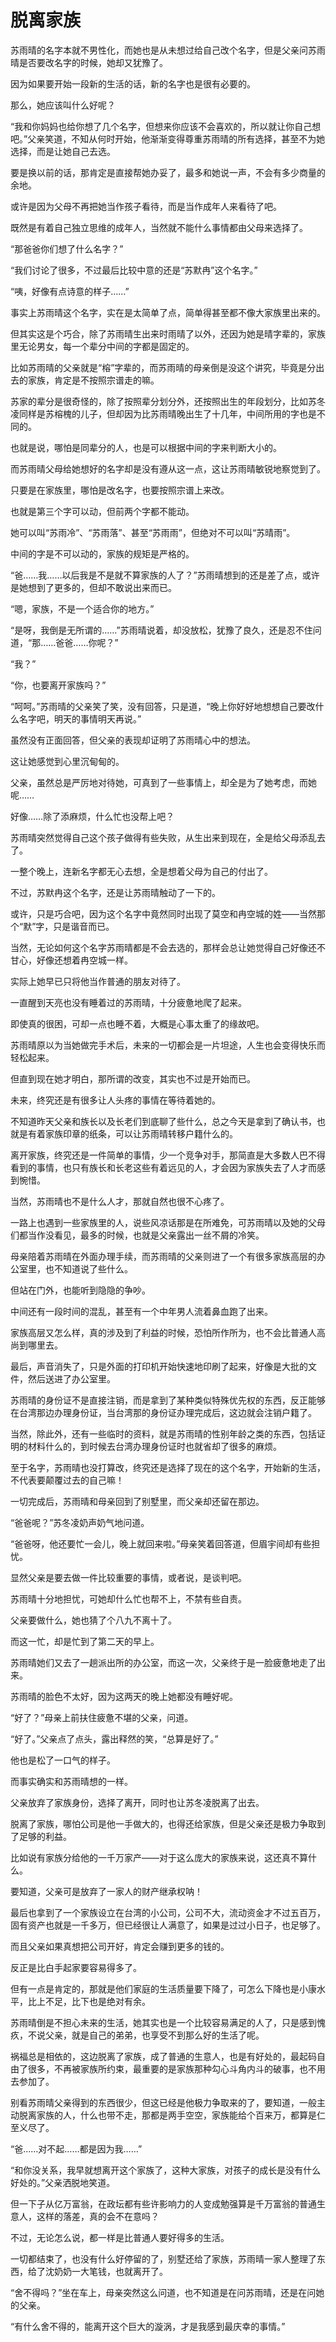# 脱离家族

苏雨晴的名字本就不男性化，而她也是从未想过给自己改个名字，但是父亲问苏雨晴是否要改名字的时候，她却又犹豫了。

因为如果要开始一段新的生活的话，新的名字也是很有必要的。

那么，她应该叫什么好呢？

“我和你妈妈也给你想了几个名字，但想来你应该不会喜欢的，所以就让你自己想吧。”父亲笑道，不知从何时开始，他渐渐变得尊重苏雨晴的所有选择，甚至不为她选择，而是让她自己去选。

要是换以前的话，那肯定是直接帮她办妥了，最多和她说一声，不会有多少商量的余地。

或许是因为父母不再把她当作孩子看待，而是当作成年人来看待了吧。

既然是有着自己独立思维的成年人，当然就不能什么事情都由父母来选择了。

“那爸爸你们想了什么名字？”

“我们讨论了很多，不过最后比较中意的还是“苏默冉”这个名字。”

“咦，好像有点诗意的样子……”

事实上苏雨晴这个名字，实在是太简单了点，简单得甚至都不像大家族里出来的。

但其实这是个巧合，除了苏雨晴生出来时雨晴了以外，还因为她是晴字辈的，家族里无论男女，每一个辈分中间的字都是固定的。

比如苏雨晴的父亲就是“榕”字辈的，而苏雨晴的母亲倒是没这个讲究，毕竟是分出去的家族，肯定是不按照宗谱走的嘛。

苏家的辈分是很奇怪的，除了按照辈分划分外，还按照出生的年段划分，比如苏冬凌同样是苏榕槐的儿子，但却因为比苏雨晴晚出生了十几年，中间所用的字也是不同的。

也就是说，哪怕是同辈分的人，也是可以根据中间的字来判断大小的。

而苏雨晴父母给她想好的名字却是没有遵从这一点，这让苏雨晴敏锐地察觉到了。

只要是在家族里，哪怕是改名字，也要按照宗谱上来改。

也就是第三个字可以动，但前两个字都不能动。

她可以叫“苏雨冷”、“苏雨落”、甚至“苏雨雨”，但绝对不可以叫“苏晴雨”。

中间的字是不可以动的，家族的规矩是严格的。

“爸……我……以后我是不是就不算家族的人了？”苏雨晴想到的还是差了点，或许是她想到了更多的，但却不敢说出来而已。

“嗯，家族，不是一个适合你的地方。”

“是呀，我倒是无所谓的……”苏雨晴说着，却没放松，犹豫了良久，还是忍不住问道，“那……爸爸……你呢？”

“我？”

“你，也要离开家族吗？”

“呵呵。”苏雨晴的父亲笑了笑，没有回答，只是道，“晚上你好好地想想自己要改什么名字吧，明天的事情明天再说。”

虽然没有正面回答，但父亲的表现却证明了苏雨晴心中的想法。

这让她感觉到心里沉甸甸的。

父亲，虽然总是严厉地对待她，可真到了一些事情上，却全是为了她考虑，而她呢……

好像……除了添麻烦，什么忙也没帮上吧？

苏雨晴突然觉得自己这个孩子做得有些失败，从生出来到现在，全是给父母添乱去了。

一整个晚上，连新名字都无心去想，全是想着父母为自己的付出了。

不过，苏默冉这个名字，还是让苏雨晴触动了一下的。

或许，只是巧合吧，因为这个名字中竟然同时出现了莫空和冉空城的姓——当然那个“默”字，只是谐音而已。

当然，无论如何这个名字苏雨晴都是不会去选的，那样会总让她觉得自己好像还不甘心，好像还想着冉空城一样。

实际上她早已只将他当作普通的朋友对待了。

一直醒到天亮也没有睡着过的苏雨晴，十分疲惫地爬了起来。

即使真的很困，可却一点也睡不着，大概是心事太重了的缘故吧。

苏雨晴原以为当她做完手术后，未来的一切都会是一片坦途，人生也会变得快乐而轻松起来。

但直到现在她才明白，那所谓的改变，其实也不过是开始而已。

未来，终究还是有很多让人头疼的事情在等待着她的。

不知道昨天父亲和族长以及长老们到底聊了些什么，总之今天是拿到了确认书，也就是有着家族印章的纸条，可以让苏雨晴转移户籍什么的。

离开家族，终究还是一件简单的事情，少一个竞争对手，那简直是大多数人巴不得看到的事情，也只有族长和长老这些有着远见的人，才会因为家族失去了人才而感到惋惜。

当然，苏雨晴也不是什么人才，那就自然也很不心疼了。

一路上也遇到一些家族里的人，说些风凉话那是在所难免，可苏雨晴以及她的父母们都当作没看见，最多的时候，也就是父亲露出一丝不屑的冷笑。

母亲陪着苏雨晴在外面办理手续，而苏雨晴的父亲则进了一个有很多家族高层的办公室里，也不知道说了些什么。

但站在门外，也能听到隐隐的争吵。

中间还有一段时间的混乱，甚至有一个中年男人流着鼻血跑了出来。

家族高层又怎么样，真的涉及到了利益的时候，恐怕所作所为，也不会比普通人高尚到哪里去。

最后，声音消失了，只是外面的打印机开始快速地印刷了起来，好像是大批的文件，然后送进了办公室里。

苏雨晴的身份证不是直接注销，而是拿到了某种类似特殊优先权的东西，反正能够在台湾那边办理身份证，当台湾那的身份证办理完成后，这边就会注销户籍了。

当然，除此外，还有一些临时的资料，就是苏雨晴的性别年龄之类的东西，包括证明的材料什么的，到时候去台湾办理身份证时也就省却了很多的麻烦。

至于名字，苏雨晴也没打算改，终究还是选择了现在的这个名字，开始新的生活，不代表要颠覆过去的自己嘛！

一切完成后，苏雨晴和母亲回到了别墅里，而父亲却还留在那边。

“爸爸呢？”苏冬凌奶声奶气地问道。

“爸爸呀，他还要忙一会儿，晚上就回来啦。”母亲笑着回答道，但眉宇间却有些担忧。

显然父亲是要去做一件比较重要的事情，或者说，是谈判吧。

苏雨晴十分地担忧，可她却什么忙也帮不上，不禁有些自责。

父亲要做什么，她也猜了个八九不离十了。

而这一忙，却是忙到了第二天的早上。

苏雨晴她们又去了一趟派出所的办公室，而这一次，父亲终于是一脸疲惫地走了出来。

苏雨晴的脸色不太好，因为这两天的晚上她都没有睡好呢。

“好了？”母亲上前扶住疲惫不堪的父亲，问道。

“好了。”父亲点了点头，露出释然的笑，“总算是好了。”

他也是松了一口气的样子。

而事实确实和苏雨晴想的一样。

父亲放弃了家族身份，选择了离开，同时也让苏冬凌脱离了出去。

脱离了家族，哪怕公司是他一手做大的，也得还给家族，但是父亲还是极力争取到了足够的利益。

比如说有家族分给他的一千万家产——对于这么庞大的家族来说，这还真不算什么。

要知道，父亲可是放弃了一家人的财产继承权呐！

最后也拿到了一个家族设立在台湾的小公司，公司不大，流动资金才不过五百万，固有资产也就是一千多万，但已经很让人满意了，如果是过过小日子，也足够了。

而且父亲如果真想把公司开好，肯定会赚到更多的钱的。

反正是比白手起家要容易得多了。

但有一点是肯定的，那就是他们家庭的生活质量要下降了，可怎么下降也是小康水平，比上不足，比下也是绝对有余。

苏雨晴倒是不担心未来的生活，她其实也是一个比较容易满足的人了，只是感到愧疚，不说父亲，就是自己的弟弟，也享受不到那么好的生活了呢。

祸福总是相依的，这边脱离了家族，成了普通的生意人，也是有好处的，最起码自由了很多，不再被家族所约束，最重要的是家族那种勾心斗角内斗的破事，也不用去参加了。

别看苏雨晴父亲得到的东西很少，但这已经是他极力争取来的了，要知道，一般主动脱离家族的人，什么也带不走，那都是两手空空，家族能给个百来万，都算是仁至义尽了。

“爸……对不起……都是因为我……”

“和你没关系，我早就想离开这个家族了，这种大家族，对孩子的成长是没有什么好处的。”父亲洒脱地笑道。

但一下子从亿万富翁，在政坛都有些许影响力的人变成勉强算是千万富翁的普通生意人，这样的落差，真的会不在意吗？

不过，无论怎么说，都一样是比普通人要好得多的生活。

一切都结束了，也没有什么好停留的了，别墅还给了家族，苏雨晴一家人整理了东西，给了沈奶奶一大笔钱，也就离开了。

“舍不得吗？”坐在车上，母亲突然这么问道，也不知道是在问苏雨晴，还是在问她的父亲。

“有什么舍不得的，能离开这个巨大的漩涡，才是我感到最庆幸的事情。”
